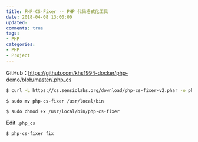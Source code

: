 ```yaml
---
title: PHP-CS-Fixer -- PHP 代码格式化工具
date: 2018-04-08 13:00:00
updated:
comments: true
tags:
- PHP
categories:
- PHP
- Project
---
```


GitHub：https://github.com/khs1994-docker/php-demo/blob/master/.php_cs

<!--more-->

```bash
$ curl -L https://cs.sensiolabs.org/download/php-cs-fixer-v2.phar -o php-cs-fixer

$ sudo mv php-cs-fixer /usr/local/bin

$ sudo chmod +x /usr/local/bin/php-cs-fixer
```

Edit `.php_cs`

```bash
$ php-cs-fixer fix
```
